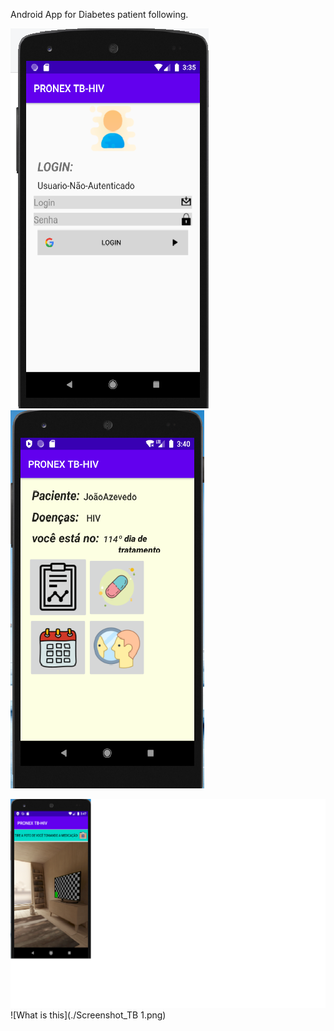 Android App for  Diabetes patient following.



![What is this](tela_login.png ) ![What is this](https://github.com/maxmonteiro2008/Pronex-Paciente/blob/pronex/tela_info%20paciente_opcoes.png)



![What is this](https://github.com/maxmonteiro2008/Pronex-Paciente/blob/pronex/tela_Tomar%20a%20medicacao.png)  ![What is this](./Screenshot_TB 1.png) 
